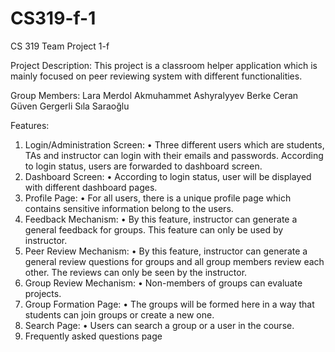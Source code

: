 # CS319-f-1
CS 319 Team Project 1-f

Project Description: 
  This project is a classroom helper application which is mainly focused on peer reviewing system with different functionalities. 

Group Members:
  Lara Merdol
  Akmuhammet Ashyralyyev
  Berke Ceran
  Güven Gergerli
  Sıla Saraoğlu

Features:
1.	Login/Administration Screen:
  •	Three different users which are students, TAs and instructor can login with their emails and passwords. According to login status, users are forwarded to dashboard screen.
2.	Dashboard Screen:
  •	According to login status, user will be displayed with different dashboard pages. 
3.	Profile Page:
  •	For all users, there is a unique profile page which contains sensitive information belong to the users.
4.	Feedback Mechanism:
  •	By this feature, instructor can generate a general feedback for groups. This feature can only be used by instructor.
5.	Peer Review Mechanism:
  •	By this feature, instructor can generate a general review questions for groups and all group members review each other. The reviews can only be seen by the instructor. 
6.	Group Review Mechanism:
  •	Non-members of groups can evaluate projects. 
7.	Group Formation Page:
  •	The groups will be formed here in a way that students can join groups or create a new one.
8.	Search Page:
  •	Users can search a group or a user in the course.
9.	Frequently asked questions page
